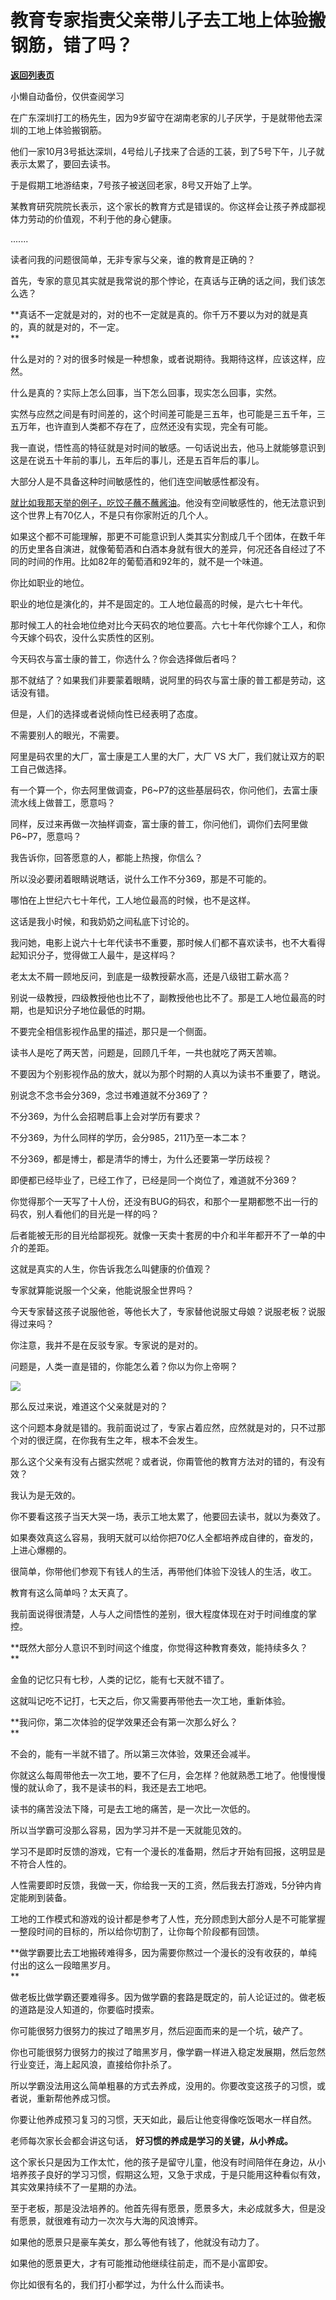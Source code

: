 # 教育专家指责父亲带儿子去工地上体验搬钢筋，错了吗？

[**返回列表页**](/gzh/记忆承载)

小懒自动备份，仅供查阅学习

在广东深圳打工的杨先生，因为9岁留守在湖南老家的儿子厌学，于是就带他去深圳的工地上体验搬钢筋。  

他们一家10月3号抵达深圳，4号给儿子找来了合适的工装，到了5号下午，儿子就表示太累了，要回去读书。  

于是假期工地游结束，7号孩子被送回老家，8号又开始了上学。  

某教育研究院院长表示，这个家长的教育方式是错误的。你这样会让孩子养成鄙视体力劳动的价值观，不利于他的身心健康。

.......  

读者问我的问题很简单，无非专家与父亲，谁的教育是正确的？  

首先，专家的意见其实就是我常说的那个悖论，在真话与正确的话之间，我们该怎么选？  

 **真话不一定就是对的，对的也不一定就是真的。你千万不要以为对的就是真的，真的就是对的，不一定。  
**

什么是对的？对的很多时候是一种想象，或者说期待。我期待这样，应该这样，应然。  

什么是真的？实际上怎么回事，当下怎么回事，现实怎么回事，实然。

实然与应然之间是有时间差的，这个时间差可能是三五年，也可能是三五千年，三五万年，也许直到人类都不存在了，应然还没有实现，完全有可能。  

我一直说，悟性高的特征就是对时间的敏感。一句话说出去，他马上就能够意识到这是在说五十年前的事儿，五年后的事儿，还是五百年后的事儿。  

大部分人是不具备这种时间敏感性的，他们连空间敏感性都没有。  

[就比如我那天举的例子，吃饺子蘸不蘸酱油](http://mp.weixin.qq.com/s?__biz=MzU3NDc5Nzc0NQ==&mid=2247520578&idx=1&sn=e255a9981b0be3662b52255f99959c48&chksm=fd2e339cca59ba8a8fb7d0612c9d12af1f9dfd6cb21c9a9bf56ebb718cee692b2d183a2cf165&scene=21#wechat_redirect)。他没有空间敏感性的，他无法意识到这个世界上有70亿人，不是只有你家附近的几个人。  

如果这个都不可能理解，那更不可能意识到人类其实分割成几千个团体，在数千年的历史里各自演进，就像葡萄酒和白酒本身就有很大的差异，何况还各自经过了不同的时间的作用。比如82年的葡萄酒和92年的，就不是一个味道。  

你比如职业的地位。  

职业的地位是演化的，并不是固定的。工人地位最高的时候，是六七十年代。  

那时候工人的社会地位绝对比今天码农的地位要高。六七十年代你嫁个工人，和你今天嫁个码农，没什么实质性的区别。

今天码农与富士康的普工，你选什么？你会选择做后者吗？  

那不就结了？如果我们非要蒙着眼睛，说阿里的码农与富士康的普工都是劳动，这话没有错。  

但是，人们的选择或者说倾向性已经表明了态度。

不需要别人的眼光，不需要。  

阿里是码农里的大厂，富士康是工人里的大厂，大厂 VS 大厂，我们就让双方的职工自己做选择。  

有一个算一个，你去阿里做调查，P6~P7的这些基层码农，你问他们，去富士康流水线上做普工，愿意吗？  

同样，反过来再做一次抽样调查，富士康的普工，你问他们，调你们去阿里做P6~P7，愿意吗？  

我告诉你，回答愿意的人，都能上热搜，你信么？  

所以没必要闭着眼睛说瞎话，说什么工作不分369，那是不可能的。  

哪怕在上世纪六七十年代，工人地位最高的时候，也不是这样。

这话是我小时候，和我奶奶之间私底下讨论的。  

我问她，电影上说六十七年代读书不重要，那时候人们都不喜欢读书，也不大看得起知识分子，觉得做工人最牛，是这样吗？  

老太太不屑一顾地反问，到底是一级教授薪水高，还是八级钳工薪水高？

别说一级教授，四级教授他也比不了，副教授他也比不了。那是工人地位最高的时期，也是知识分子地位最低的时期。

不要完全相信影视作品里的描述，那只是一个侧面。  

读书人是吃了两天苦，问题是，回顾几千年，一共也就吃了两天苦嘛。

不要因为个别影视作品的放大，就以为那个时期的人真以为读书不重要了，瞎说。

别说念不念书会分369，念过书难道就不分369了？  

不分369，为什么会招聘启事上会对学历有要求？

不分369，为什么同样的学历，会分985，211乃至一本二本？

不分369，都是博士，都是清华的博士，为什么还要第一学历歧视？

即便都已经毕业了，已经工作了，已经是同一个岗位了，难道就不分369？

你觉得那个一天写了十人份，还没有BUG的码农，和那个一星期都憋不出一行的码农，别人看他们的目光是一样的吗？  

后者能被无形的目光给鄙视死。就像一天卖十套房的中介和半年都开不了一单的中介的差距。

这就是真实的人生，你告诉我怎么叫健康的价值观？  

专家就算能说服一个父亲，他能说服全世界吗？  

今天专家替这孩子说服他爸，等他长大了，专家替他说服丈母娘？说服老板？说服得过来吗？  

你注意，我并不是在反驳专家。专家说的是对的。  

问题是，人类一直是错的，你能怎么着？你以为你上帝啊？

![](https://mmbiz.qpic.cn/mmbiz_png/aYCQDPqZ8kzpI91BHjq4agRlTgqXFJIFGdgGzTMWK8b1aoxicYzD2w16r8ia1G5Fhnt9rjBNAsdx35jljiclHIVCw/640?wx_fmt=png)

  

那么反过来说，难道这个父亲就是对的？

这个问题本身就是错的。我前面说过了，专家占着应然，应然就是对的，只不过那个对的很迂腐，在你我有生之年，根本不会发生。  

那么这个父亲有没有占据实然呢？或者说，你甭管他的教育方法对的错的，有没有效？  

我认为是无效的。  

你不要看这孩子当天大哭一场，表示工地太累了，他要回去读书，就以为奏效了。  

如果奏效真这么容易，我明天就可以给你把70亿人全都培养成自律的，奋发的，上进心爆棚的。  

很简单，你带他们参观下有钱人的生活，再带他们体验下没钱人的生活，收工。  

教育有这么简单吗？太天真了。  

我前面说得很清楚，人与人之间悟性的差别，很大程度体现在对于时间维度的掌控。  

 **既然大部分人意识不到时间这个维度，你觉得这种教育奏效，能持续多久？  
**

金鱼的记忆只有七秒，人类的记忆，能有七天就不错了。  

这就叫记吃不记打，七天之后，你又需要再带他去一次工地，重新体验。  

 **我问你，第二次体验的促学效果还会有第一次那么好么？  
**

不会的，能有一半就不错了。所以第三次体验，效果还会减半。

你就这么每周带他去一次工地，要不了仨月，会怎样？他就熟悉工地了。他慢慢慢慢的就认命了，我不是读书的料，我还是去工地吧。  

读书的痛苦没法下降，可是去工地的痛苦，是一次比一次低的。  

所以当学霸可没那么容易，因为学习并不是一天就能见效的。  

学习不是即时反馈的游戏，它有一个漫长的准备期，然后才开始有回报，这明显是不符合人性的。

人性需要即时反馈，我做一天，你给我一天的工资，然后我去打游戏，5分钟内肯定能刷到装备。  

工地的工作模式和游戏的设计都是参考了人性，充分顾虑到大部分人是不可能掌握一整段时间的目标的，所以给你切割了，让你每个阶段都有回馈。

 **做学霸要比去工地搬砖难得多，因为需要你熬过一个漫长的没有收获的，单纯付出的这么一段暗黑岁月。  
**

做老板比做学霸还要难得多。因为做学霸的套路是既定的，前人论证过的。做老板的道路是没人知道的，你要临时摸索。  

你可能很努力很努力的挨过了暗黑岁月，然后迎面而来的是一个坑，破产了。  

你也可能很努力很努力的挨过了暗黑岁月，像学霸一样进入稳定发展期，然后忽然行业变迁，海上起风浪，直接给你扑杀了。  

所以学霸没法用这么简单粗暴的方式去养成，没用的。你要改变这孩子的习惯，或者说，重新帮他养成习惯。  

你要让他养成预习复习的习惯，天天如此，最后让他变得像吃饭喝水一样自然。  

老师每次家长会都会讲这句话， **好习惯的养成是学习的关键，从小养成。**

这个家长只是因为工作太忙，他的孩子是留守儿童，他没有时间陪伴在身边，从小培养孩子良好的学习习惯，假期这么短，又急于求成，于是只能用这种看似有效，其实效果持续不了一星期的办法。  

至于老板，那是没法培养的。他首先得有愿景，愿景多大，未必成就多大，但是没有愿景，就很难有动力一次次与大海的风浪博弈。

如果他的愿景只是豪车美女，那么等他有钱了，他就没有动力了。  

如果他的愿景更大，才有可能推动他继续往前走，而不是小富即安。

你比如很有名的，我们打小都学过，为什么什么而读书。

